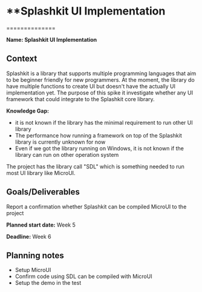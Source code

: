 
# \*\*Splashkit UI Implementation

==============

**Name: Splashkit UI Implementation**

## Context
Splashkit is a library that supports multiple programming languages that aim to be beginner friendly for new programmers. At the moment, the library do have multiple functions to create UI but doesn't have the actually UI implementation yet. The purpose of this spike it investigate whether any UI framework that could integrate to the Splashkit core library.

**Knowledge Gap:**
-	it is not known if the library has the minimal requirement to run other UI library
-	The performance how running a framework on top of the Splashkit library is currently unknown for now
- Even if we got the library running on Windows, it is not known if the library can run on other operation system

The project has the library call "SDL" which is something needed to run most UI library like MicroUI.

## Goals/Deliverables

Report a confirmation whether Splashkit can be compiled MicroUI to the project

**Planned start date:** Week 5

**Deadline:** Week 6

## Planning notes


-   Setup MicroUI
-   Confirm code using SDL can be compiled with MicroUI
-   Setup the demo in the test
